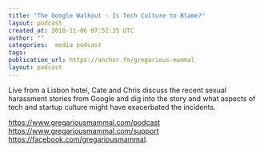 ```yaml
---
title: "The Google Walkout - Is Tech Culture to Blame?"
layout: podcast
created_at: 2018-11-06 07:52:35 UTC
author: ""
categories:  media podcast
tags:
publication_url: https://anchor.fm/gregarious-mammal
layout: podcast
---
```

Live from a Lisbon hotel, Cate and Chris discuss the recent sexual harassment stories from Google and dig into the story and what aspects of tech and startup culture might have exacerbated the incidents.

https://www.gregariousmammal.com/podcast
https://www.gregariousmammal.com/support
https://facebook.com/gregariousmammal.